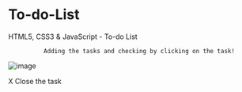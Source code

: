 #       <h1>To-do-List</h1>
HTML5, CSS3 &amp; JavaScript - To-do List

              Adding the tasks and checking by clicking on the task!
![image](https://github.com/user-attachments/assets/443db687-c8a1-483b-b96a-0692eb9b63a3)



X Close the task
